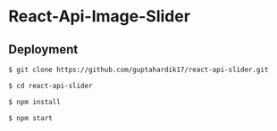 # React-Api-Image-Slider

## Deployment

```sh
$ git clone https://github.com/guptahardik17/react-api-slider.git
```
```sh
$ cd react-api-slider
```
```sh
$ npm install
```
```sh
$ npm start
```
